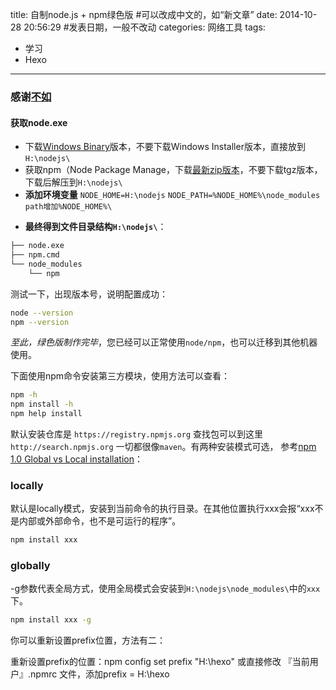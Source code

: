 title: 自制node.js + npm绿色版 #可以改成中文的，如“新文章”
date: 2014-10-28 20:56:29 #发表日期，一般不改动
categories: 网络工具
tags: 
  - 学习
  - Hexo
---
### 感谢[不如](http://ibruce.info/2013/12/05/green-node-and-npm/)

#### 获取node.exe
- 下载[Windows Binary](http://nodejs.org/download/)版本，不要下载Windows Installer版本，直接放到`H:\nodejs\`
- 获取npm（Node Package Manage，下载[最新zip版本](http://nodejs.org/dist/npm/)，不要下载tgz版本，下载后解压到`H:\nodejs\`
- **添加环境变量**
`NODE_HOME=H:\nodejs`
`NODE_PATH=%NODE_HOME%\node_modules`
`path增加%NODE_HOME%\`

<!--more-->

- **最终得到文件目录结构`H:\nodejs\`**：

``` bash
├── node.exe
├── npm.cmd
└── node_modules
    └── npm
```
测试一下，出现版本号，说明配置成功：
``` bash
node --version
npm --version
```
*至此，绿色版制作完毕*，您已经可以正常使用`node/npm`，也可以迁移到其他机器使用。

下面使用npm命令安装第三方模块，使用方法可以查看：
``` bash
npm -h
npm install -h
npm help install
```

默认安装仓库是  `https://registry.npmjs.org`   查找包可以到这里`http://search.npmjs.org`   一切都很像`maven`。有两种安装模式可选，
参考[npm 1.0 Global vs Local installation](http://blog.nodejs.org/2011/03/23/npm-1-0-global-vs-local-installation)：
### locally
默认是locally模式，安装到当前命令的执行目录。在其他位置执行xxx会报“xxx不是内部或外部命令，也不是可运行的程序”。
``` bash
npm install xxx
```

### globally
-g参数代表全局方式，使用全局模式会安装到`H:\nodejs\node_modules\`中的`xxx`下。
``` bash
npm install xxx -g
```


你可以重新设置prefix位置，方法有二：

重新设置prefix的位置：npm config set prefix "H:\hexo"
或直接修改 『当前用户』.npmrc 文件，添加prefix = H:\hexo